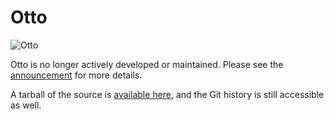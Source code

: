 Otto
=========

![Otto](https://cloud.githubusercontent.com/assets/37534/10147078/d400509e-65e0-11e5-9d66-c419914cbcf4.png)

Otto is no longer actively developed or maintained. Please see the
[announcement](https://www.hashicorp.com/blog/decommissioning-otto.html) for
more details.

A tarball of the source is [available here](https://s3.amazonaws.com/hc-public/tools/otto-master.tbz2),
and the Git history is still accessible as well.

